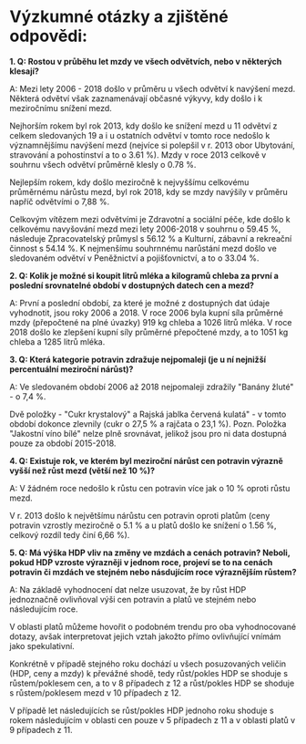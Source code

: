 # Výzkumné otázky a zjištěné odpovědi:


**1. Q: Rostou v průběhu let mzdy ve všech odvětvích, nebo v některých klesají?**

A: Mezi lety 2006 - 2018 došlo v průměru u všech odvětví k navýšení mezd. Některá odvětví však zaznamenávají občasné výkyvy, kdy došlo i k meziročnímu snížení mezd.

Nejhorším rokem byl rok 2013, kdy došlo ke snížení mezd u 11 odvětví z celkem sledovaných 19 a i u ostatních odvětví v tomto roce nedošlo k významnějšímu navýšení mezd (nejvíce si polepšil v r. 2013 obor Ubytování, stravování a pohostinství a to o 3.61 %). Mzdy v roce 2013 celkově v souhrnu všech odvětví průměrně klesly o  0.78 %. 

Nejlepším rokem, kdy došlo meziročně k nejvyššímu celkovému průměrnému nárůstu mezd, byl rok 2018, kdy se mzdy navýšily v průměru napříč odvětvími o 7,88 %.

Celkovým vítězem mezi odvětvími je Zdravotní a sociální péče, kde došlo k celkovému navyšování mezd mezi lety 2006-2018 v souhrnu o 59.45 %, následuje Zpracovatelský průmysl s 56.12 % a Kulturní, zábavní a rekreační činnost s 54.14 %. K nejmenšímu souhrnnému narůstání mezd došlo ve sledovaném odvětví v Peněžnictví a pojišťovnictví, a to o 33.04 %.



**2. Q: Kolik je možné si koupit litrů mléka a kilogramů chleba za první a poslední srovnatelné období v dostupných datech cen a mezd?**

A: První a poslední období, za které je možné z dostupných dat údaje vyhodnotit, jsou roky 2006 a 2018.
V roce 2006 byla kupní síla průměrné mzdy (přepočtené na plné úvazky) 919 kg chleba a 1026 litrů mléka.
V roce 2018 došlo ke zlepšení kupní síly průměrné přepočtené mzdy, a to 1051 kg chleba a 1285 litrů mléka.



**3. Q: Která kategorie potravin zdražuje nejpomaleji (je u ní nejnižší percentuální meziroční nárůst)?**

A: Ve sledovaném období 2006 až 2018 nejpomaleji zdražily "Banány žluté" - o 7,4 %. 

Dvě položky - "Cukr krystalový" a Rajská jablka červená kulatá" - v tomto období dokonce zlevnily (cukr o 27,5 % a rajčata o 23,1 %).
Pozn. Položka "Jakostní víno bílé" nelze plně srovnávat, jelikož jsou pro ni data dostupná pouze za období 2015-2018.



**4. Q: Existuje rok, ve kterém byl meziroční nárůst cen potravin výrazně vyšší než růst mezd (větší než 10 %)?**

A: V žádném roce nedošlo k růstu cen potravin více jak o 10 % oproti růstu mezd. 

V r. 2013 došlo k největšímu nárůstu cen potravin oproti platům (ceny potravin vzrostly meziročně o 5.1 % a u platů došlo ke snížení o 1.56 %, celkový rozdíl tedy činí 6,66 %).



**5. Q: Má výška HDP vliv na změny ve mzdách a cenách potravin? Neboli, pokud HDP vzroste výrazněji v jednom roce, projeví se to na cenách potravin či mzdách ve stejném nebo násdujícím roce výraznějším růstem?**

A: Na základě vyhodnocení dat nelze usuzovat, že by růst HDP jednoznačně ovlivňoval výši cen potravin a platů ve stejném nebo následujícím roce. 

V oblasti platů můžeme hovořit o podobném trendu pro oba vyhodnocované dotazy, avšak interpretovat jejich vztah jakožto přímo ovlivňující vnímám jako spekulativní. 
	
Konkrétně v případě stejného roku dochází u všech posuzovaných veličin (HDP, ceny a mzdy) k převážné shodě, tedy růst/pokles HDP se shoduje s růstem/poklesem cen, a to v 8 případech z 12 a růst/pokles HDP se shoduje s růstem/poklesem mezd v 10 případech z 12.
	
V případě let následujících se růst/pokles HDP jednoho roku shoduje s rokem následujícím v oblasti cen pouze v 5 případech z 11 a v oblasti platů v 9 případech z 11.
